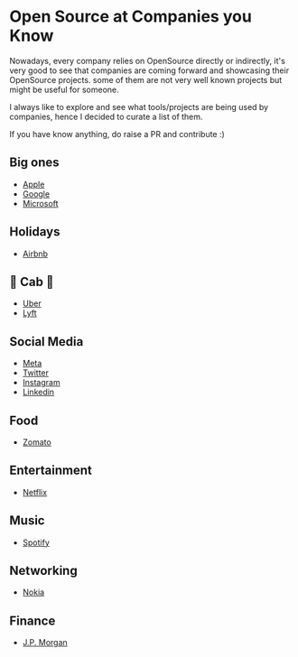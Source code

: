 # Open Source at Companies you Know

Nowadays, every company relies on OpenSource directly or indirectly, it's very good to see that companies are coming forward and showcasing their OpenSource projects. some of them are not very well known projects but might be useful for someone.

I always like to explore and see what tools/projects are being used by companies, hence I decided to curate a list of them. 

If you have know anything, do raise a PR and contribute :) 

## Big ones

* [Apple](https://opensource.apple.com/)
* [Google](https://opensource.google/)
* [Microsoft](https://opensource.microsoft.com/)


## Holidays

* [Airbnb](https://airbnb.io/projects/)

## 🚗 Cab 🚗

* [Uber](https://uber.github.io/#/)
* [Lyft](https://lyft.github.io/)

## Social Media


* [Meta](https://opensource.fb.com/)
* [Twitter](https://opensource.twitter.dev/)
* [Instagram](https://instagram-engineering.com/tagged/open-source)
* [Linkedin](https://engineering.linkedin.com/content/engineering/en-us/open-source)

## Food

* [Zomato](https://zomato.github.io/)

## Entertainment

* [Netflix](https://netflix.github.io/)

## Music

* [Spotify](https://spotify.github.io/)

## Networking

* [Nokia](https://nokia.github.io/#/)


## Finance

* [J.P. Morgan](https://jpmorganchase.github.io/)
